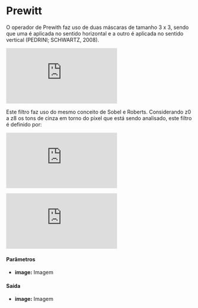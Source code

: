 # Prewitt

O operador de Prewith faz uso de duas máscaras de tamanho 3 x 3, sendo que
uma é aplicada no sentido horizontal e a outro é aplicada no sentido vertical (PEDRINI;
SCHWARTZ, 2008).

![equation](http://latex.codecogs.com/gif.latex?G_x%20%5Cbegin%7Bbmatrix%7D%20-1%20%26%200%20%26%201%20%5C%5C%20-1%20%26%200%20%26%201%20%5C%5C%20-1%20%26%200%20%26%201%20%5C%5C%20%5Cend%7Bbmatrix%7D%20G_y%20%5Cbegin%7Bbmatrix%7D%20-1%20%26%20-1%20%26%20-1%20%5C%5C%200%20%26%200%20%26%200%20%5C%5C%201%20%26%201%20%26%201%20%5C%5C%20%5Cend%7Bbmatrix%7D)  

Este filtro faz uso do mesmo conceito de Sobel e Roberts. Considerando z0 a z8 os tons de cinza em torno do pixel que está sendo analisado, este filtro é definido por:

![equation](http://latex.codecogs.com/gif.latex?Gx%20%3D%20%28z_6%20&plus;%20z_7%20&plus;%20z_8%29%20-%20%28z_0%20&plus;%20z_1%20&plus;%20z_2%29)  

![equation](http://latex.codecogs.com/gif.latex?Gy%20%3D%20%28z_2%20&plus;%20z_5%20&plus;%20z_8%29%20-%20%28z_0%20&plus;%20z_3%20&plus;%20z_6%29)  

#### Parâmetros
* __image:__ Imagem

#### Saída
* __image:__ Imagem
